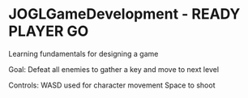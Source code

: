 # JOGLGameDevelopment - READY PLAYER GO 
Learning fundamentals for designing a game

Goal:
Defeat all enemies to gather a key and move to next level

Controls:
WASD used for character movement
Space to shoot 

